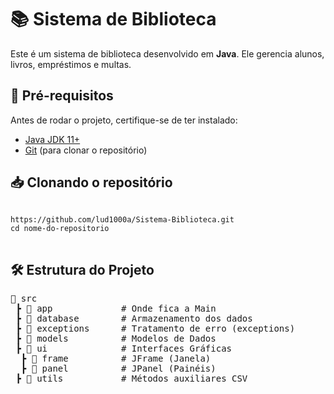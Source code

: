 <h1>📚 Sistema de Biblioteca</h1>

<p>Este é um sistema de biblioteca desenvolvido em <strong>Java</strong>. Ele gerencia alunos, livros, empréstimos e multas.</p>

<h2>📌 Pré-requisitos</h2>

<p>Antes de rodar o projeto, certifique-se de ter instalado:</p>
<ul>
  <li><a href="https://www.oracle.com/java/technologies/javase-jdk11-downloads.html">Java JDK 11+</a></li>
  <li><a href="https://git-scm.com/">Git</a> (para clonar o repositório)</li>
</ul>

<h2>📥 Clonando o repositório</h2>

<pre>
<code>
https://github.com/lud1000a/Sistema-Biblioteca.git
cd nome-do-repositorio
</code>
</pre>

<h2>🛠 Estrutura do Projeto</h2>

<pre>
📂 src
 ┣ 📂 app             # Onde fica a Main 
 ┣ 📂 database        # Armazenamento dos dados
 ┣ 📂 exceptions      # Tratamento de erro (exceptions)
 ┣ 📂 models          # Modelos de Dados 
 ┣ 📂 ui              # Interfaces Gráficas
  ┣ 📂 frame          # JFrame (Janela)
  ┣ 📂 panel          # JPanel (Painéis)
 ┣ 📂 utils           # Métodos auxiliares CSV
</pre>
<code>

